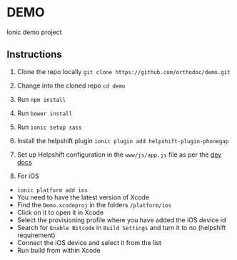 # DEMO

Ionic demo project

## Instructions
1. Clone the repo locally `git clone https://github.com/orthodoc/demo.git`

1. Change into the cloned repo `cd demo`

1. Run `npm install`

1. Run `bower install`

1. Run `ionic setup sass`

1. Install the helpshift plugin `ionic plugin add helpshift-plugin-phonegap`

1. Set up Helpshift configuration in the `www/js/app.js` file as per the [dev docs](https://developers.helpshift.com/phonegap/getting-started-ios/)

1. For iOS

  * `ionic platform add ios`
  * You need to have the latest version of Xcode
  * Find the `Demo.xcodeproj` in the folders `/platform/ios`
  * Click on it to open it in Xcode
  * Select the provisioning profile where you have added the iOS device id
  * Search for `Enable Bitcode` in `Build Settings` and turn it to no (helpshift requirement)
  * Connect the iOS device and select it from the list
  * Run build from within Xcode
